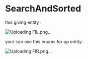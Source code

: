# SearchAndSorted

this giving entity :

![Uploading FIL.png…]()

your can use this enums for up entity:

![Uploading FIR.png…]()

